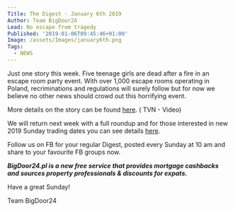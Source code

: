 ```yaml
---
Title: The Digest - January 6th 2019
Author: Team BigDoor24
Lead: No escape from tragedy
Published: '2019-01-06T09:45:46+01:00'
Image: /assets/Images/january6th.png
Tags:
  - NEWS
---
```

Just one story this week. Five teenage girls are dead after a fire in an escape room party event.  With over 1,000 escape rooms operating in Poland, recriminations and regulations will surely follow but for now we believe no other news should crowd out this horrifying event.

More details on the story can be found [here](https://www.tvn24.pl/tvn24-news-in-english,157,m/tragic-fire-in-an-escape-room-in-koszalin-leaves-5-girls-dead,897506.html). ( TVN - Video)

We will return next week with a full roundup and for those interested in new 2019 Sunday trading dates you can see details [here](https://bigdoor24.pl/blog/posts/2018-12-18-kiss-goodbye.html).



Follow us on FB for your regular Digest, posted every Sunday at 10 am and share to your favourite FB groups now.

<div class="sharethis-inline-share-buttons"></div>

**_BigDoor24.pl is a new free service that provides mortgage cashbacks and sources property professionals & discounts for expats._**

Have a great Sunday!

Team BigDoor24
